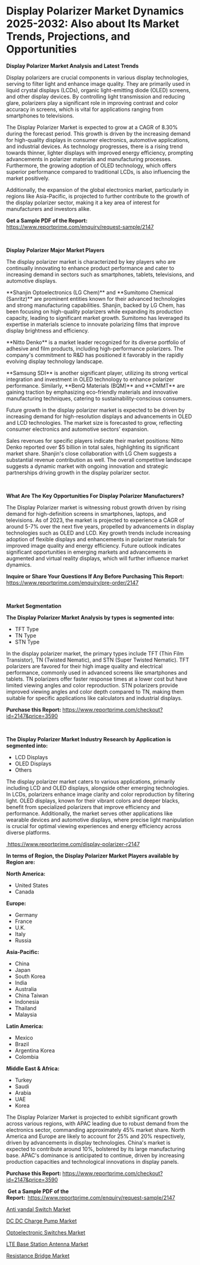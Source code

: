 <p><h1>Display Polarizer Market Dynamics 2025-2032: Also about Its Market Trends, Projections, and Opportunities</h1></p><p><strong>Display Polarizer Market Analysis and Latest Trends</strong></p>
<p><p>Display polarizers are crucial components in various display technologies, serving to filter light and enhance image quality. They are primarily used in liquid crystal displays (LCDs), organic light-emitting diode (OLED) screens, and other display devices. By controlling light transmission and reducing glare, polarizers play a significant role in improving contrast and color accuracy in screens, which is vital for applications ranging from smartphones to televisions.</p><p>The Display Polarizer Market is expected to grow at a CAGR of 8.30% during the forecast period. This growth is driven by the increasing demand for high-quality displays in consumer electronics, automotive applications, and industrial devices. As technology progresses, there is a rising trend towards thinner, lighter displays with improved energy efficiency, prompting advancements in polarizer materials and manufacturing processes. Furthermore, the growing adoption of OLED technology, which offers superior performance compared to traditional LCDs, is also influencing the market positively.</p><p>Additionally, the expansion of the global electronics market, particularly in regions like Asia-Pacific, is projected to further contribute to the growth of the display polarizer sector, making it a key area of interest for manufacturers and investors alike.</p></p>
<p><strong>Get a Sample PDF of the Report:&nbsp;</strong> <a href="https://www.reportprime.com/enquiry/request-sample/2147?utm_campaign=1140&utm_medium=2&utm_source=Github&utm_content=ia&utm_term=18032025&utm_id=display-polarizer">https://www.reportprime.com/enquiry/request-sample/2147</a></p>
<p>&nbsp;</p>
<p><strong>Display Polarizer Major Market Players</strong></p>
<p><p>The display polarizer market is characterized by key players who are continually innovating to enhance product performance and cater to increasing demand in sectors such as smartphones, tablets, televisions, and automotive displays. </p><p>**Shanjin Optoelectronics (LG Chem)** and **Sumitomo Chemical (Sanritz)** are prominent entities known for their advanced technologies and strong manufacturing capabilities. Shanjin, backed by LG Chem, has been focusing on high-quality polarizers while expanding its production capacity, leading to significant market growth. Sumitomo has leveraged its expertise in materials science to innovate polarizing films that improve display brightness and efficiency.</p><p>**Nitto Denko** is a market leader recognized for its diverse portfolio of adhesive and film products, including high-performance polarizers. The company's commitment to R&D has positioned it favorably in the rapidly evolving display technology landscape.</p><p>**Samsung SDI** is another significant player, utilizing its strong vertical integration and investment in OLED technology to enhance polarizer performance. Similarly, **BenQ Materials (BQM)** and **CMMT** are gaining traction by emphasizing eco-friendly materials and innovative manufacturing techniques, catering to sustainability-conscious consumers.</p><p>Future growth in the display polarizer market is expected to be driven by increasing demand for high-resolution displays and advancements in OLED and LCD technologies. The market size is forecasted to grow, reflecting consumer electronics and automotive sectors' expansion.</p><p>Sales revenues for specific players indicate their market positions: Nitto Denko reported over $5 billion in total sales, highlighting its significant market share. Shanjin's close collaboration with LG Chem suggests a substantial revenue contribution as well. The overall competitive landscape suggests a dynamic market with ongoing innovation and strategic partnerships driving growth in the display polarizer sector.</p></p>
<p>&nbsp;</p>
<p><strong>What Are The Key Opportunities For Display Polarizer Manufacturers?</strong></p>
<p><p>The Display Polarizer market is witnessing robust growth driven by rising demand for high-definition screens in smartphones, laptops, and televisions. As of 2023, the market is projected to experience a CAGR of around 5-7% over the next five years, propelled by advancements in display technologies such as OLED and LCD. Key growth trends include increasing adoption of flexible displays and enhancements in polarizer materials for improved image quality and energy efficiency. Future outlook indicates significant opportunities in emerging markets and advancements in augmented and virtual reality displays, which will further influence market dynamics.</p></p>
<p><strong>Inquire or Share Your Questions If Any Before Purchasing This Report:</strong> <a href="https://www.reportprime.com/enquiry/pre-order/2147?utm_campaign=1140&utm_medium=2&utm_source=Github&utm_content=ia&utm_term=18032025&utm_id=display-polarizer">https://www.reportprime.com/enquiry/pre-order/2147</a></p>
<p>&nbsp;</p>
<p><strong>Market Segmentation</strong></p>
<p><strong>The Display Polarizer Market Analysis by types is segmented into:</strong></p>
<p><ul><li>TFT Type</li><li>TN Type</li><li>STN Type</li></ul></p>
<p><p>In the display polarizer market, the primary types include TFT (Thin Film Transistor), TN (Twisted Nematic), and STN (Super Twisted Nematic). TFT polarizers are favored for their high image quality and electrical performance, commonly used in advanced screens like smartphones and tablets. TN polarizers offer faster response times at a lower cost but have limited viewing angles and color reproduction. STN polarizers provide improved viewing angles and color depth compared to TN, making them suitable for specific applications like calculators and industrial displays.</p></p>
<p><strong>Purchase this Report:&nbsp;</strong><a href="https://www.reportprime.com/checkout?id=2147&price=3590&utm_campaign=1140&utm_medium=2&utm_source=Github&utm_content=ia&utm_term=18032025&utm_id=display-polarizer">https://www.reportprime.com/checkout?id=2147&price=3590</a></p>
<p>&nbsp;</p>
<p><strong>The Display Polarizer Market Industry Research by Application is segmented into:</strong></p>
<p><ul><li>LCD Displays</li><li>OLED Displays</li><li>Others</li></ul></p>
<p><p>The display polarizer market caters to various applications, primarily including LCD and OLED displays, alongside other emerging technologies. In LCDs, polarizers enhance image clarity and color reproduction by filtering light. OLED displays, known for their vibrant colors and deeper blacks, benefit from specialized polarizers that improve efficiency and performance. Additionally, the market serves other applications like wearable devices and automotive displays, where precise light manipulation is crucial for optimal viewing experiences and energy efficiency across diverse platforms.</p></p>
<p><a href="https://www.reportprime.com/display-polarizer-r2147?utm_campaign=1140&utm_medium=2&utm_source=Github&utm_content=ia&utm_term=18032025&utm_id=display-polarizer">&nbsp;https://www.reportprime.com/display-polarizer-r2147</a></p>
<p><strong>In terms of Region, the Display Polarizer Market Players available by Region are:</strong></p>
<p>
    <p> <strong> North America: </strong>
        <ul>
            <li>United States</li>
            <li>Canada</li>
        </ul>
        </p> 
    <p> <strong> Europe: </strong>
        <ul>
            <li>Germany</li>
            <li>France</li>
            <li>U.K.</li>
            <li>Italy</li>
            <li>Russia</li>
        </ul>
        </p> 
    <p> <strong> Asia-Pacific: </strong>
        <ul>
            <li>China</li>
            <li>Japan</li>
            <li>South Korea</li>
            <li>India</li>
            <li>Australia</li>
            <li>China Taiwan</li>
            <li>Indonesia</li>
            <li>Thailand</li>
            <li>Malaysia</li>
        </ul>
        </p> 
    <p> <strong> Latin America: </strong>
        <ul>
            <li>Mexico</li>
            <li>Brazil</li>
            <li>Argentina Korea</li>
            <li>Colombia</li>
        </ul>
        </p> 
    <p> <strong> Middle East & Africa: </strong>
        <ul>
            <li>Turkey</li>
            <li>Saudi</li>
            <li>Arabia</li>
            <li>UAE</li>
            <li>Korea</li>
        </ul>
    </p>
    </p>
<p><p>The Display Polarizer Market is projected to exhibit significant growth across various regions, with APAC leading due to robust demand from the electronics sector, commanding approximately 45% market share. North America and Europe are likely to account for 25% and 20% respectively, driven by advancements in display technologies. China's market is expected to contribute around 10%, bolstered by its large manufacturing base. APAC's dominance is anticipated to continue, driven by increasing production capacities and technological innovations in display panels.</p></p>
<p><strong>Purchase this Report: </strong><a href="https://www.reportprime.com/checkout?id=2147&price=3590&utm_campaign=1140&utm_medium=2&utm_source=Github&utm_content=ia&utm_term=18032025&utm_id=display-polarizer">https://www.reportprime.com/checkout?id=2147&price=3590</a></p>
<p>&nbsp;<strong>Get a Sample PDF of the Report:&nbsp;&nbsp;</strong><a href="https://www.reportprime.com/enquiry/request-sample/2147?utm_campaign=1140&utm_medium=2&utm_source=Github&utm_content=ia&utm_term=18032025&utm_id=display-polarizer">https://www.reportprime.com/enquiry/request-sample/2147</a></p>
<p><strong></strong></p>
<p><p><a href="https://github.com/shewlisapsai/Market-Research-Report-List-1/blob/main/anti-vandal-switch-market.md?utm_campaign=1140&utm_medium=2&utm_source=Github&utm_content=ia&utm_term=18032025&utm_id=display-polarizer">Anti vandal Switch Market</a></p><p><a href="https://github.com/denbelnmer50/Market-Research-Report-List-1/blob/main/dc-dc-charge-pump-market.md?utm_campaign=1140&utm_medium=2&utm_source=Github&utm_content=ia&utm_term=18032025&utm_id=display-polarizer">DC DC Charge Pump Market</a></p><p><a href="https://github.com/hunanuzmez/Market-Research-Report-List-1/blob/main/optoelectronic-switches-market.md?utm_campaign=1140&utm_medium=2&utm_source=Github&utm_content=ia&utm_term=18032025&utm_id=display-polarizer">Optoelectronic Switches Market</a></p><p><a href="https://github.com/mriwacraane/Market-Research-Report-List-1/blob/main/lte-base-station-antenna-market.md?utm_campaign=1140&utm_medium=2&utm_source=Github&utm_content=ia&utm_term=18032025&utm_id=display-polarizer">LTE Base Station Antenna Market</a></p><p><a href="https://github.com/krulicfidura/Market-Research-Report-List-1/blob/main/resistance-bridge-market.md?utm_campaign=1140&utm_medium=2&utm_source=Github&utm_content=ia&utm_term=18032025&utm_id=display-polarizer">Resistance Bridge Market</a></p></p>